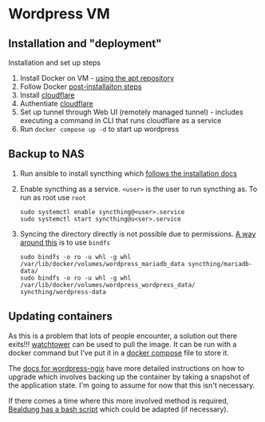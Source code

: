 # Wordpress VM

## Installation and "deployment"

Installation and set up steps

1. Install Docker on VM - [using the apt repository](https://docs.docker.com/engine/install/ubuntu/#install-using-the-repository)
2. Follow Docker [post-installaiton steps](https://docs.docker.com/engine/install/linux-postinstall/)
3. Install [cloudflare](https://pkg.cloudflare.com/index.html#ubuntu-jammy)
4. Authentiate [cloudflare](https://developers.cloudflare.com/cloudflare-one/connections/connect-networks/get-started/create-local-tunnel/#2-authenticate-cloudflared)
5. Set up tunnel through Web UI (remotely managed tunnel) - includes executing a command in CLI that runs cloudflare as a service
6. Run `docker compose up -d` to start up wordpress

## Backup to NAS

1. Run ansible to install syncthing which [follows the installation docs](https://apt.syncthing.net/)
2. Enable syncthing as a service. `<user>` is the user to run syncthing as. To run as root use `root`

   ```console
   sudo systemctl enable syncthing@<user>.service
   sudo systemctl start syncthing@u<ser>.service
   ```

3. Syncing the directory directly is not possible due to permissions. [A way around this](https://forum.syncthing.net/t/permission-denied-backing-up-docker-mounted-volumes/19335/4) is to use `bindfs`

   ```console
   sudo bindfs -o ro -u whl -g whl /var/lib/docker/volumes/wordpress_mariadb_data syncthing/mariadb-data/
   sudo bindfs -o ro -u whl -g whl /var/lib/docker/volumes/wordpress_wordpress_data/ syncthing/wordpress-data
   ```

## Updating containers

As this is a problem that lots of people encounter, a solution out there exits!!! [watchtower](https://containrrr.dev/watchtower/usage-overview/) can be used to pull the image. It can be run with a docker command but I've put it in a [docker compose](maintenance/docker-compose.yml) file to store it.

The [docs for wordpress-ngix](https://github.com/bitnami/containers/blob/main/bitnami/wordpress-nginx/README.md#upgrade-this-image) have more detailed instructions on how to upgrade which involves backing up the container by taking a snapshot of the application state. I'm going to assume for now that this isn't necessary.

If there comes a time where this more involved method is required, [Bealdung has a bash script](https://www.baeldung.com/ops/docker-container-auto-update-newest-base-images#2-preserving-configurations-during-automatic-updates) which could be adapted (if necessary).
